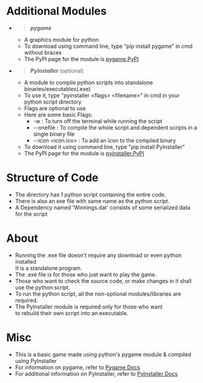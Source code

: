 # Additional Modules
- >  ***pygame***
    - A graphics module for python
    - To download using command line, type "pip install pygame" in cmd without braces
    - The PyPI page for the module is [pygame.PyPI](https://pypi.org/project/pygame/)

- >  ***PyInstaller*** (optional)
    - A module to compile python scripts into standalone binaries/executables(.exe)
    - To use it, type "pyinstaller \<flags> \<filename>" in cmd in your python script directory
    - Flags are optional to use
    - Here are some basic Flags:
        - -w : To turn off the terminal while running the script
        - --onefile : To compile the whole script and dependent scripts in a single binary file
        - --icon <icon.ico> : To add an icon to the compiled binary
    - To download it using command line, type "pip install PyInstaller"
    - The PyPI page for the module is [pyinstaller.PyPI](https://pypi.org/project/PyInstaller/)

# Structure of Code
- The directory has 1 python script containing the entire code.
- There is also an exe file with same name as the python script.
- A Dependency named 'Winnings.dat' consists of some serialized data for the script

# About
- Running the .exe file doesn't require any download or even python installed<br>It is a standalone program.
- The .exe file is for those who just want to play the game.
- Those who want to check the source code, or make changes in it shall use the python script.
- To run the python script, all the non-optional modules/libraries are required.
- The PyInstaller module is required only for those who want <br> to rebuild their own script into an executable.

# Misc
- This is a basic game made using python's pygame module & compiled using PyInstaller
- For information on pygame, refer to [Pygame Docs](https://www.pygame.org/docs/)
- For additional information on PyInstaller, refer to [PyInstaller Docs](https://pyinstaller.readthedocs.io/en/stable/)